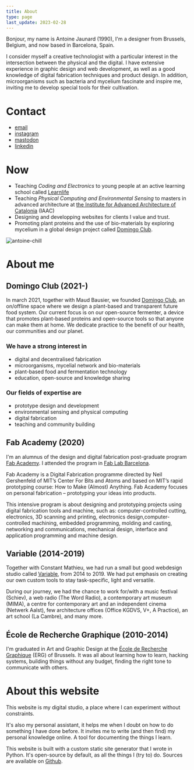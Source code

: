 ```yaml
---
title: About
type: page
last_update: 2023-02-28
---
```


Bonjour, my name is Antoine Jaunard (1990), I'm a designer from Brussels, Belgium, and now based in Barcelona, Spain.

I consider myself a creative technologist with a particular interest in the intersection between the physical and the digital. I have extensive experience in graphic design and web development, as well as a good knowledge of digital fabrication techniques and product design. In addition, microorganisms such as bacteria and mycelium fascinate and inspire me, inviting me to develop special tools for their cultivation.

# Contact


- [email](mailto:antoine.stuff@pm.me)
- [instagram](https://www.instagram.com/focus.404/)
- [mastodon](https://merveilles.town/@focus404)
- [linkedin](https://www.linkedin.com/in/antoine-jaunard-409aba215/)

# Now

- Teaching *Coding and Electronics* to young people at an active learning school called [Learnlife](https://www.learnlife.com/)
- Teaching *Physical Computing and Environmental Sensing* to masters in advanced architecture at [the Institute for Advanced Architecture of Catalonia](https://iaac.net/) (IAAC)
- Designing and developping websites for clients I value and trust.
- Promoting plant proteins and the use of bio-materials by exploring mycelium in a global design project called [Domingo Club](https://domingoclub.com/).

![antoine-chill](antoine-chill.jpg)

# About me

## Domingo Club (2021-)

In march 2021, together with Maud Bausier, we founded [Domingo Club](https://domingoclub.com/), an on/offline space where we design a plant-based and transparent future food system. Our current focus is on our open-source fermenter, a device that promotes plant-based proteins and open-source tools so that anyone can make them at home. We dedicate practice to the benefit of our health, our communities and our planet.

### We have a strong interest in

- digital and decentralised fabrication
- microorganisms, mycelial network and bio-materials
- plant-based food and fermentation technology
- education, open-source and knowledge sharing


### Our fields of expertise are

- prototype design and development
- environmental sensing and physical computing
- digital fabrication
- teaching and community building


## Fab Academy (2020)

I'm an alumnus of the design and digital fabrication post-graduate program [Fab Academy](https://fabacademy.org/). I attended the program in [Fab Lab Barcelona](https://fablabbcn.org/).

Fab Academy is a Digital Fabrication programme directed by Neil Gershenfeld of MIT’s Center For Bits and Atoms and based on MIT’s rapid prototyping course: How to Make (Almost) Anything. Fab Academy focuses on personal fabrication – prototyping your ideas into products.

This intensive program is about designing and prototyping projects using digital fabrication tools and machine, such as: computer-controlled cutting, electronics, 3D scanning and printing, electronics design,computer-controlled machining, embedded programming, molding and casting, networking and communications, mechanical design, interface and application programming and machine design.

## Variable (2014-2019)

Together with Constant Mathieu, we had run a small but good webdesign studio called [Variable](http://variable.club/), from 2014 to 2019. We had put emphasis on creating our own custom tools to stay task-specific, light and versatile.

During our journey, we had the chance to work for/with a music festival (Schiev), a web radio (The Word Radio), a contemporary art museum (MIMA), a centre for contemporary art and an independent cinema (Netwerk Aalst), few architecture offices (Office KGDVS, V+, A Practice), an art school (La Cambre), and many more.

## École de Recherche Graphique (2010-2014)

I'm graduated in Art and Graphic Design at the [École de Recherche Graphique](http://erg.be) (ERG) of Brussels.
It was all about learning how to learn, hacking systems, building things without any budget, finding the right tone to communicate with others.

# About this website

This website is my digital studio, a place where I can experiment without constraints.

It's also my personal assistant, it helps me when I doubt on how to do something I have done before. It invites me to write (and then find) my personal knowledge online.
A tool for documenting the things I learn.

This website is built with a custom static site generator that I wrote in Python. It's open-source by default, as all the things I (try to) do. Sources are available on [Github](https://github.com/antoine3000/personal-website).
